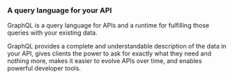 ### A query language for your API

GraphQL is a query language for APIs and a runtime for fulfilling those queries with your existing data. 

GraphQL provides a complete and understandable description of the data in your API, gives clients the power to ask for exactly what they need and nothing more, makes it easier to evolve APIs over time, and enables powerful developer tools.